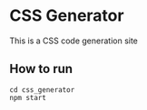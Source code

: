 # CSS Generator
This is a CSS code generation site


## How to run

```
cd css_generator
npm start
```
